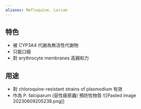 ```yaml
---
aliases: Mefloquine, Lariam
---
```

## 特色
- 被 CYP3A4 代謝為無活性代謝物
- 只能口服
- 對 erythrocyte membranes 高親和力
## 用途
- 對 chloroquine-resistant strains of plasmodium 有效
- 作為 P. falciparum (惡性瘧原蟲) 預防性物質
![[Pasted image 20230609205238.png]]